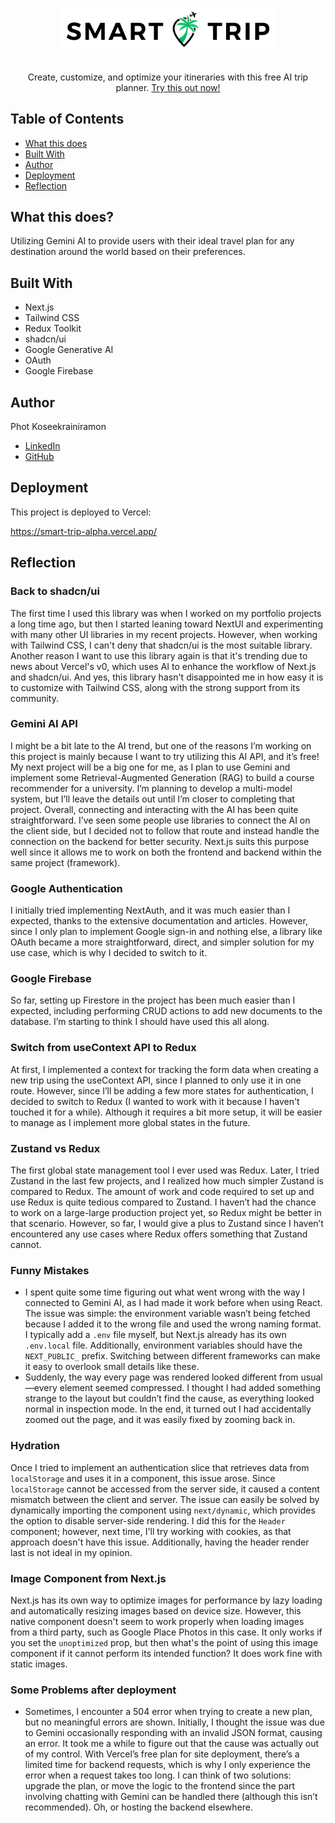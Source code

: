 # <p align="center"><a href="https://smart-trip-alpha.vercel.app/"><img width="350" src="./public/logo.png"></a></p>

<p align="center"> Create, customize, and optimize your itineraries with this free AI trip planner. <a href="https://smart-trip-alpha.vercel.app/">Try this out now!</a></p>

## Table of Contents
- [What this does](#what-this-does)
- [Built With](#built-with)
- [Author](#author)
- [Deployment](#deployment)
- [Reflection](#reflection)

## What this does?

Utilizing Gemini AI to provide users with their ideal travel plan for any destination around the world based on their preferences.

## Built With
- Next.js
- Tailwind CSS
- Redux Toolkit
- shadcn/ui
- Google Generative AI
- OAuth
- Google Firebase

## Author

Phot Koseekrainiramon
- [LinkedIn](https://www.linkedin.com/in/phot-kosee/)
- [GitHub](https://github.com/photkosee)

## Deployment

This project is deployed to Vercel:

https://smart-trip-alpha.vercel.app/

## Reflection

### Back to shadcn/ui
The first time I used this library was when I worked on my portfolio projects a long time ago, but then I started leaning toward NextUI and experimenting with many other UI libraries in my recent projects. However, when working with Tailwind CSS, I can't deny that shadcn/ui is the most suitable library. Another reason I want to use this library again is that it's trending due to news about Vercel's v0, which uses AI to enhance the workflow of Next.js and shadcn/ui. And yes, this library hasn't disappointed me in how easy it is to customize with Tailwind CSS, along with the strong support from its community.

### Gemini AI API
I might be a bit late to the AI trend, but one of the reasons I’m working on this project is mainly because I want to try utilizing this AI API, and it’s free! My next project will be a big one for me, as I plan to use Gemini and implement some Retrieval-Augmented Generation (RAG) to build a course recommender for a university. I’m planning to develop a multi-model system, but I’ll leave the details out until I’m closer to completing that project. Overall, connecting and interacting with the AI has been quite straightforward. I’ve seen some people use libraries to connect the AI on the client side, but I decided not to follow that route and instead handle the connection on the backend for better security. Next.js suits this purpose well since it allows me to work on both the frontend and backend within the same project (framework).

### Google Authentication
I initially tried implementing NextAuth, and it was much easier than I expected, thanks to the extensive documentation and articles. However, since I only plan to implement Google sign-in and nothing else, a library like OAuth became a more straightforward, direct, and simpler solution for my use case, which is why I decided to switch to it.

### Google Firebase
So far, setting up Firestore in the project has been much easier than I expected, including performing CRUD actions to add new documents to the database. I’m starting to think I should have used this all along.

### Switch from useContext API to Redux
At first, I implemented a context for tracking the form data when creating a new trip using the useContext API, since I planned to only use it in one route. However, since I’ll be adding a few more states for authentication, I decided to switch to Redux (I wanted to work with it because I haven't touched it for a while). Although it requires a bit more setup, it will be easier to manage as I implement more global states in the future.

### Zustand vs Redux
The first global state management tool I ever used was Redux. Later, I tried Zustand in the last few projects, and I realized how much simpler Zustand is compared to Redux. The amount of work and code required to set up and use Redux is quite tedious compared to Zustand. I haven’t had the chance to work on a large-large production project yet, so Redux might be better in that scenario. However, so far, I would give a plus to Zustand since I haven’t encountered any use cases where Redux offers something that Zustand cannot.

### Funny Mistakes
- I spent quite some time figuring out what went wrong with the way I connected to Gemini AI, as I had made it work before when using React. The issue was simple: the environment variable wasn’t being fetched because I added it to the wrong file and used the wrong naming format. I typically add a `.env` file myself, but Next.js already has its own `.env.local` file. Additionally, environment variables should have the `NEXT_PUBLIC_` prefix. Switching between different frameworks can make it easy to overlook small details like these.
- Suddenly, the way every page was rendered looked different from usual—every element seemed compressed. I thought I had added something strange to the layout but couldn’t find the cause, as everything looked normal in inspection mode. In the end, it turned out I had accidentally zoomed out the page, and it was easily fixed by zooming back in.

### Hydration
Once I tried to implement an authentication slice that retrieves data from `localStorage` and uses it in a component, this issue arose. Since `localStorage` cannot be accessed from the server side, it caused a content mismatch between the client and server. The issue can easily be solved by dynamically importing the component using `next/dynamic`, which provides the option to disable server-side rendering. I did this for the `Header` component; however, next time, I'll try working with cookies, as that approach doesn't have this issue. Additionally, having the header render last is not ideal in my opinion.

### Image Component from Next.js
Next.js has its own way to optimize images for performance by lazy loading and automatically resizing images based on device size. However, this native component doesn't seem to work properly when loading images from a third party, such as Google Place Photos in this case. It only works if you set the `unoptimized` prop, but then what's the point of using this image component if it cannot perform its intended function? It does work fine with static images.

### Some Problems after deployment
- Sometimes, I encounter a 504 error when trying to create a new plan, but no meaningful errors are shown. Initially, I thought the issue was due to Gemini occasionally responding with an invalid JSON format, causing an error. It took me a while to figure out that the cause was actually out of my control. With Vercel’s free plan for site deployment, there’s a limited time for backend requests, which is why I only experience the error when a request takes too long. I can think of two solutions: upgrade the plan, or move the logic to the frontend since the part involving chatting with Gemini can be handled there (although this isn’t recommended). Oh, or hosting the backend elsewhere.
